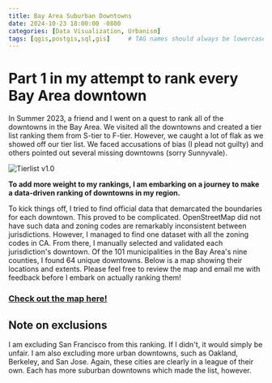 ```yaml
---
title: Bay Area Suburban Downtowns
date: 2024-10-23 18:00:00 -0800
categories: [Data Visualization, Urbanism]
tags: [qgis,postgis,sql,gis]     # TAG names should always be lowercase
---
```


# Part 1 in my attempt to rank every Bay Area downtown

In Summer 2023, a friend and I went on a quest to rank all of the downtowns in the Bay Area. We visited all the downtowns and created a tier list ranking them from S-tier to F-tier. However, we caught a lot of flak as we showed off our tier list. We faced accusations of bias (I plead not guilty) and others pointed out several missing downtowns (sorry Sunnyvale). 

![Tierlist v1.0](/assets/OrginalTierlist.png)

**To add more weight to my rankings, I am embarking on a journey to make a data-driven ranking of downtowns in my region.** 

To kick things off, I tried to find official data that demarcated the boundaries for each downtown. This proved to be complicated. OpenStreetMap did not have such data and zoning codes are remarkably inconsistent between jurisdictions. However, I managed to find one dataset with all the zoning codes in CA. From there, I manually selected and validated each jurisdiction's downtown. Of the 101 municipalities in the Bay Area's nine counties, I found 64 unique downtowns. Below is a map showing their locations and extents. Please feel free to review the map and email me with feedback before I embark on actually ranking them!


### [Check out the map here!](https://brekkies.github.io/Bay-Area-Downtowns-Webmap/)

## Note on exclusions
I am excluding San Francisco from this ranking. If I didn't, it would simply be unfair. I am also excluding more urban downtowns, such as Oakland, Berkeley, and San Jose. Again, these cities are clearly in a league of their own. Each has more suburban downtowns which made the list, however.
